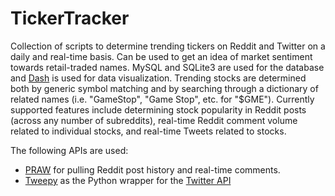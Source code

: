 # TickerTracker

Collection of scripts to determine trending tickers on Reddit and Twitter on a daily and real-time basis. Can be used to get an idea of market sentiment towards retail-traded names. MySQL and SQLite3 are used for the database and [Dash](https://dash.plotly.com/) is used for data visualization. Trending stocks are determined both by generic symbol matching and by searching through a dictionary of related names (i.e. "GameStop", "Game Stop", etc. for "$GME"). Currently supported features include determining stock popularity in Reddit posts (across any number of subreddits), real-time Reddit comment volume related to individual stocks, and real-time Tweets related to stocks.



The following APIs are used:
- [PRAW](https://praw.readthedocs.io/en/stable/) for pulling Reddit post history and real-time comments.
- [Tweepy](https://docs.tweepy.org/en/stable/) as the Python wrapper for the [Twitter API](https://developer.twitter.com/en/docs)
